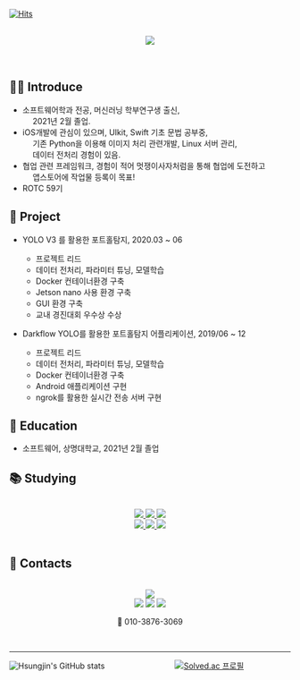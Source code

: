 [![Hits](https://hits.seeyoufarm.com/api/count/incr/badge.svg?url=https%3A%2F%2Fgithub.com%2FHsungjin&count_bg=%2350BAEC&title_bg=%23555555&icon=&icon_color=%23E7E7E7&title=hits&edge_flat=false)](https://github.com/Hsungjin)
<br/>
<br/>

<center>
<img src="https://capsule-render.vercel.app/api?type=cylinder&color=auto&text=iOS%20Developer&fontAlignY=45&fontSize=40&height=150&desc=황성진&descAlignY=70">  
</center>

<br/>
<br/>

## 🧑🏻 Introduce <br/>
* 소프트웨어학과 전공, 머신러닝 학부연구생 출신, <br/>
  2021년 2월 졸업. <br/>
* iOS개발에 관심이 있으며, UIkit, Swift 기초 문법 공부중,<br/>
  기존 Python을 이용해 이미지 처리 관련개발, Linux 서버 관리,<br/>
  데이터 전처리 경험이 있음.<br/>
* 협업 관련 프레임워크, 경험이 적어 멋쟁이사자처럼을 통해 협업에 도전하고 <br/>
    앱스토어에 작업물 등록이 목표!<br/>
* ROTC 59기<br/>

## 🔖 Project <br/>
* YOLO V3 를 활용한 포트홀탐지, 2020.03 ~ 06
  * 프로젝트 리드
  * 데이터 전처리, 파라미터 튜닝, 모델학습
  * Docker 컨테이너환경 구축
  * Jetson nano 사용 환경 구축
  * GUI 환경 구축
  * 교내 경진대회 우수상 수상

* Darkflow YOLO를 활용한 포트홀탐지 어플리케이션, 2019/06 ~ 12
  * 프로젝트 리드
  * 데이터 전처리, 파라미터 튜닝, 모델학습
  * Docker 컨테이너환경 구축
  * Android 애플리케이션 구현
  * ngrok를 활용한 실시간 전송 서버 구현

## 🏫 Education <br/>
* 소프트웨어, 상명대학교, 2021년 2월 졸업
  
## 📚 Studying <br/>
<br/>
<center><a href="https://www.swift.org/"><img src="https://img.shields.io/badge/Swift-F05138?style=flat-square&logo=Swift&logoColor=white"/> </a>
<a href="https://www.python.org/"><img src="https://img.shields.io/badge/Python-3776AB?style=flat-square&logo=python&logoColor=white"/> </a>
<a href="https://www.docker.com/"><img src="https://img.shields.io/badge/Docker-2496ED?style=flat-square&logo=docker&logoColor=white"/> </a>
<br/>
<a href="https://www.tensorflow.org/?hl=ko"><img src="https://img.shields.io/badge/Tensorflow-FF6F00?style=flat-square&logo=tensorflow&logoColor=white"/> </a>
<a href="https://opencv.org/"><img src="https://img.shields.io/badge/OpenCV-5C3EE8?style=flat-square&logo=opencv&logoColor=white"/> </a>
<a href="https://www.thedatahunt.com/trend-insight/guide-for-yolo-object-detection"><img src="https://img.shields.io/badge/YOLO-00FFFF?style=flat-square&logo=yolo&logoColor=white"/> </a>
</center>
<br/>

## 🤙 Contacts
<br/>
<center><a href="mailto:hsungjin142@gmail.com"><img src="https://img.shields.io/badge/hsungjin14@gmail.com-EA4335?style=flat-square&logo=Gmail&logoColor=black"/></a>  
<br/>
<a href="https://sj-d.tistory.com/"><img src="https://img.shields.io/badge/Tistory-000000?style=flat-square&logo=tistory&logoColor=white"/></a>
<a href="https://www.instagram.com/hsungjin98/"><img src="https://img.shields.io/badge/Hsungjin98-E4405F?style=flat-square&logo=instagram&logoColor=white"/></a> 
<a href="https://github.com/Hsungjin/"><img src="https://img.shields.io/badge/Github-181717?style=flat-square&logo=github&logoColor=white"/></a>
<br/> 

📱 010-3876-3069
</center>
<br/>
<hr/>

![Hsungjin's GitHub stats](https://github-readme-stats.vercel.app/api?username=Hsungjin&show_icons=true&theme=blue-green)              
[![Solved.ac 프로필](http://mazassumnida.wtf/api/v2/generate_badge?boj=hsungjin)](https://solved.ac/hsungjin)
